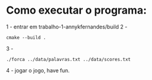 
# Como executar o programa:
1 - entrar em trabalho-1-annykfernandes/build
2 -
```
cmake --build .
```
3 -
```
./forca ../data/palavras.txt ../data/scores.txt
```
4 - jogar o jogo, have fun.
